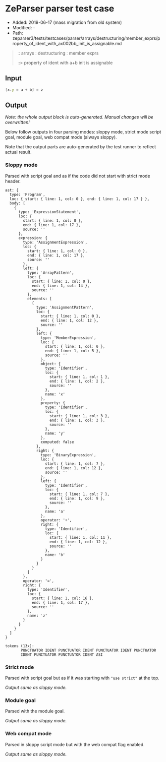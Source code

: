 # ZeParser parser test case

- Added: 2019-06-17 (mass migration from old system)
- Modified: -
- Path: zeparser3/tests/testcases/parser/arrays/destructuring/member_exprs/property_of_ident_with_ax002bb_init_is_assignable.md

> :: arrays : destructuring : member exprs
>
> ::> property of ident with a+b init is assignable

## Input

`````js
[x.y = a + b] = z
`````

## Output

_Note: the whole output block is auto-generated. Manual changes will be overwritten!_

Below follow outputs in four parsing modes: sloppy mode, strict mode script goal, module goal, web compat mode (always sloppy).

Note that the output parts are auto-generated by the test runner to reflect actual result.

### Sloppy mode

Parsed with script goal and as if the code did not start with strict mode header.

`````
ast: {
  type: 'Program',
  loc: { start: { line: 1, col: 0 }, end: { line: 1, col: 17 } },
  body: [
    {
      type: 'ExpressionStatement',
      loc: {
        start: { line: 1, col: 0 },
        end: { line: 1, col: 17 },
        source: ''
      },
      expression: {
        type: 'AssignmentExpression',
        loc: {
          start: { line: 1, col: 0 },
          end: { line: 1, col: 17 },
          source: ''
        },
        left: {
          type: 'ArrayPattern',
          loc: {
            start: { line: 1, col: 0 },
            end: { line: 1, col: 14 },
            source: ''
          },
          elements: [
            {
              type: 'AssignmentPattern',
              loc: {
                start: { line: 1, col: 0 },
                end: { line: 1, col: 12 },
                source: ''
              },
              left: {
                type: 'MemberExpression',
                loc: {
                  start: { line: 1, col: 0 },
                  end: { line: 1, col: 5 },
                  source: ''
                },
                object: {
                  type: 'Identifier',
                  loc: {
                    start: { line: 1, col: 1 },
                    end: { line: 1, col: 2 },
                    source: ''
                  },
                  name: 'x'
                },
                property: {
                  type: 'Identifier',
                  loc: {
                    start: { line: 1, col: 3 },
                    end: { line: 1, col: 3 },
                    source: ''
                  },
                  name: 'y'
                },
                computed: false
              },
              right: {
                type: 'BinaryExpression',
                loc: {
                  start: { line: 1, col: 7 },
                  end: { line: 1, col: 12 },
                  source: ''
                },
                left: {
                  type: 'Identifier',
                  loc: {
                    start: { line: 1, col: 7 },
                    end: { line: 1, col: 9 },
                    source: ''
                  },
                  name: 'a'
                },
                operator: '+',
                right: {
                  type: 'Identifier',
                  loc: {
                    start: { line: 1, col: 11 },
                    end: { line: 1, col: 12 },
                    source: ''
                  },
                  name: 'b'
                }
              }
            }
          ]
        },
        operator: '=',
        right: {
          type: 'Identifier',
          loc: {
            start: { line: 1, col: 16 },
            end: { line: 1, col: 17 },
            source: ''
          },
          name: 'z'
        }
      }
    }
  ]
}

tokens (13x):
       PUNCTUATOR IDENT PUNCTUATOR IDENT PUNCTUATOR IDENT PUNCTUATOR
       IDENT PUNCTUATOR PUNCTUATOR IDENT ASI
`````

### Strict mode

Parsed with script goal but as if it was starting with `"use strict"` at the top.

_Output same as sloppy mode._

### Module goal

Parsed with the module goal.

_Output same as sloppy mode._

### Web compat mode

Parsed in sloppy script mode but with the web compat flag enabled.

_Output same as sloppy mode._
